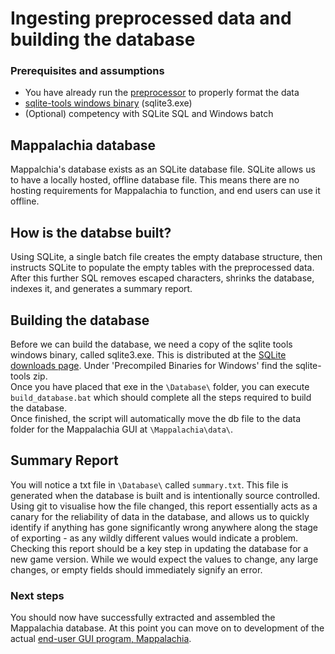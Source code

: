 # Ingesting preprocessed data and building the database

### Prerequisites and assumptions
* You have already run the [preprocessor](Preprocessor.md) to properly format the data
* [sqlite-tools windows binary](https://www.sqlite.org/download.html) (sqlite3.exe)
* (Optional) competency with SQLite SQL and Windows batch

## Mappalachia database
Mappalchia's database exists as an SQLite database file. SQLite allows us to have a locally hosted, offline database file. This means there are no hosting requirements for Mappalachia to function, and end users can use it offline.

## How is the databse built?
Using SQLite, a single batch file creates the empty database structure, then instructs SQLite to populate the empty tables with the preprocessed data. After this further SQL removes escaped characters, shrinks the database, indexes it, and generates a summary report.

## Building the database
Before we can build the database, we need a copy of the sqlite tools windows binary, called sqlite3.exe. This is distributed at the [SQLite downloads page](https://www.sqlite.org/download.html). Under 'Precompiled Binaries for Windows' find the sqlite-tools zip.<br/>
Once you have placed that exe in the `\Database\` folder, you can execute `build_database.bat` which should complete all the steps required to build the database.<br/>
Once finished, the script will automatically move the db file to the data folder for the Mappalachia GUI at `\Mappalachia\data\`.

## Summary Report
You will notice a txt file in `\Database\` called `summary.txt`. This file is generated when the database is built and is intentionally source controlled.<br/>
Using git to visualise how the file changed, this report essentially acts as a canary for the reliability of data in the database, and allows us to quickly identify if anything has gone significantly wrong anywhere along the stage of exporting - as any wildly different values would indicate a problem.<br/>
Checking this report should be a key step in updating the database for a new game version. While we would expect the values to change, any large changes, or empty fields should immediately signify an error.

### Next steps
You should now have successfully extracted and assembled the Mappalachia database. At this point you can move on to development of the actual [end-user GUI program, Mappalachia](GUI.md).
